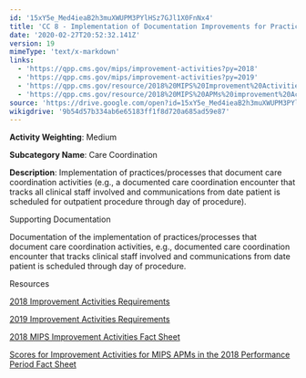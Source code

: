 ```yaml
---
id: '15xY5e_Med4ieaB2h3muXWUPM3PYlHSz7GJl1X0FnNx4'
title: 'CC 8 - Implementation of Documentation Improvements for Practice/Process Improvements'
date: '2020-02-27T20:52:32.141Z'
version: 19
mimeType: 'text/x-markdown'
links:
  - 'https://qpp.cms.gov/mips/improvement-activities?py=2018'
  - 'https://qpp.cms.gov/mips/improvement-activities?py=2019'
  - 'https://qpp.cms.gov/resource/2018%20MIPS%20Improvement%20Activities%20Fact%20Sheet'
  - 'https://qpp.cms.gov/resource/2018%20MIPS%20APMs%20improvement%20Activities%20scores%20fact%20sheet'
source: 'https://drive.google.com/open?id=15xY5e_Med4ieaB2h3muXWUPM3PYlHSz7GJl1X0FnNx4'
wikigdrive: '9b54d57b334ab6e65183ff1f8d720a685ad59e87'
---
```

**Activity Weighting**: Medium

**Subcategory Name**: Care Coordination

**Description**: Implementation of practices/processes that document care coordination activities (e.g., a documented care coordination encounter that tracks all clinical staff involved and communications from date patient is scheduled for outpatient procedure through day of procedure).

Supporting Documentation

Documentation of the implementation of practices/processes that document care coordination activities, e.g., documented care coordination encounter that tracks clinical staff involved and communications from date patient is scheduled through day of procedure.

Resources

[2018 Improvement Activities Requirements](https://qpp.cms.gov/mips/improvement-activities?py=2018)

[2019 Improvement Activities Requirements](https://qpp.cms.gov/mips/improvement-activities?py=2019)

[2018 MIPS Improvement Activities Fact Sheet](https://qpp.cms.gov/resource/2018%20MIPS%20Improvement%20Activities%20Fact%20Sheet)

[Scores for Improvement Activities for MIPS APMs in the 2018 Performance Period Fact Sheet](https://qpp.cms.gov/resource/2018%20MIPS%20APMs%20improvement%20Activities%20scores%20fact%20sheet)
